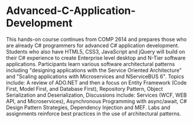 # Advanced-C-Application-Development

This hands-on course continues from COMP 2614 and prepares those who are already C# programmers 
for advanced C# application development. Students who also have HTML5, CSS3, JavaScript and jQuery
will build on their C# experience to create Enterprise level desktop and N-Tier software applications.
Participants learn various software architectural patterns including "designing applications with
the Service Oriented Architecture" and "Scaling applications with Microservices and NServiceBUS 6".
Topics include: A review of ADO.NET and then a focus on Entity Framework (Code First, Model First,
and Database First), Repository Pattern, Object Serialization and Deserialization, Discussions include: 
Services (WCF, WEB API, and Microservices), Asynchronous Programming with async/await, C# Design Pattern 
Strategies, Dependency Injection and MEF. Labs and assignments reinforce best practices in the use of
architectural patterns. 

